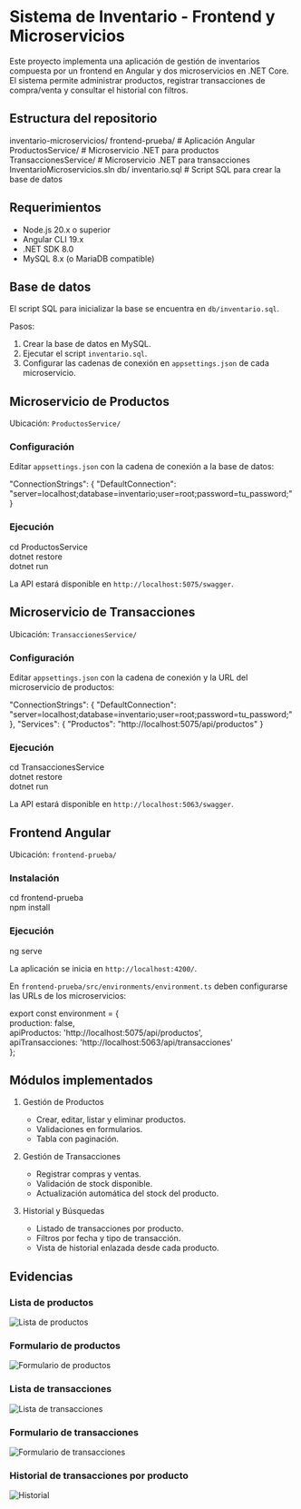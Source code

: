 # Sistema de Inventario - Frontend y Microservicios

Este proyecto implementa una aplicación de gestión de inventarios compuesta por un frontend en Angular y dos microservicios en .NET Core.  
El sistema permite administrar productos, registrar transacciones de compra/venta y consultar el historial con filtros.

## Estructura del repositorio

inventario-microservicios/
frontend-prueba/            # Aplicación Angular
ProductosService/           # Microservicio .NET para productos
TransaccionesService/       # Microservicio .NET para transacciones
InventarioMicroservicios.sln
db/
    inventario.sql          # Script SQL para crear la base de datos

## Requerimientos

- Node.js 20.x o superior  
- Angular CLI 19.x  
- .NET SDK 8.0  
- MySQL 8.x (o MariaDB compatible)  

## Base de datos

El script SQL para inicializar la base se encuentra en `db/inventario.sql`.

Pasos:
1. Crear la base de datos en MySQL.
2. Ejecutar el script `inventario.sql`.
3. Configurar las cadenas de conexión en `appsettings.json` de cada microservicio.

## Microservicio de Productos

Ubicación: `ProductosService/`

### Configuración

Editar `appsettings.json` con la cadena de conexión a la base de datos:

"ConnectionStrings": {
  "DefaultConnection": "server=localhost;database=inventario;user=root;password=tu_password;"
}

### Ejecución

cd ProductosService  
dotnet restore  
dotnet run  

La API estará disponible en `http://localhost:5075/swagger`.

## Microservicio de Transacciones

Ubicación: `TransaccionesService/`

### Configuración

Editar `appsettings.json` con la cadena de conexión y la URL del microservicio de productos:

"ConnectionStrings": {
  "DefaultConnection": "server=localhost;database=inventario;user=root;password=tu_password;"
},
"Services": {
  "Productos": "http://localhost:5075/api/productos"
}

### Ejecución

cd TransaccionesService  
dotnet restore  
dotnet run  

La API estará disponible en `http://localhost:5063/swagger`.

## Frontend Angular

Ubicación: `frontend-prueba/`

### Instalación

cd frontend-prueba  
npm install  

### Ejecución

ng serve  

La aplicación se inicia en `http://localhost:4200/`.

En `frontend-prueba/src/environments/environment.ts` deben configurarse las URLs de los microservicios:

export const environment = {  
  production: false,  
  apiProductos: 'http://localhost:5075/api/productos',  
  apiTransacciones: 'http://localhost:5063/api/transacciones'  
};

## Módulos implementados

1. Gestión de Productos  
   - Crear, editar, listar y eliminar productos.  
   - Validaciones en formularios.  
   - Tabla con paginación.  

2. Gestión de Transacciones  
   - Registrar compras y ventas.  
   - Validación de stock disponible.  
   - Actualización automática del stock del producto.  

3. Historial y Búsquedas  
   - Listado de transacciones por producto.  
   - Filtros por fecha y tipo de transacción.  
   - Vista de historial enlazada desde cada producto.  

## Evidencias

### Lista de productos
![Lista de productos](./evidencias/productos-list.png)

### Formulario de productos
![Formulario de productos](./evidencias/productos-form.png)

### Lista de transacciones
![Lista de transacciones](./evidencias/transacciones-list.png)

### Formulario de transacciones
![Formulario de transacciones](./evidencias/transacciones-form.png)

### Historial de transacciones por producto
![Historial](./evidencias/historial.png)
